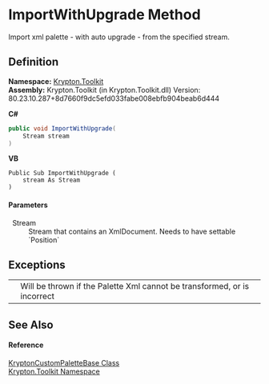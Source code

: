 # ImportWithUpgrade Method


Import xml palette - with auto upgrade - from the specified stream.



## Definition
**Namespace:** <a href="79d2eac2-21f4-54ff-7552-b20c33c30600.md">Krypton.Toolkit</a>  
**Assembly:** Krypton.Toolkit (in Krypton.Toolkit.dll) Version: 80.23.10.287+8d7660f9dc5efd033fabe008ebfb904beab6d444

**C#**
``` C#
public void ImportWithUpgrade(
	Stream stream
)
```
**VB**
``` VB
Public Sub ImportWithUpgrade ( 
	stream As Stream
)
```



#### Parameters
<dl><dt>  Stream</dt><dd>Stream that contains an XmlDocument. Needs to have settable `Position`</dd></dl>

## Exceptions
<table>
<tr>
<td></td>
<td>Will be thrown if the Palette Xml cannot be transformed, or is incorrect</td></tr>
</table>

## See Also


#### Reference
<a href="19e895c2-5326-25bf-d4bb-c7367f234f77.md">KryptonCustomPaletteBase Class</a>  
<a href="79d2eac2-21f4-54ff-7552-b20c33c30600.md">Krypton.Toolkit Namespace</a>  
